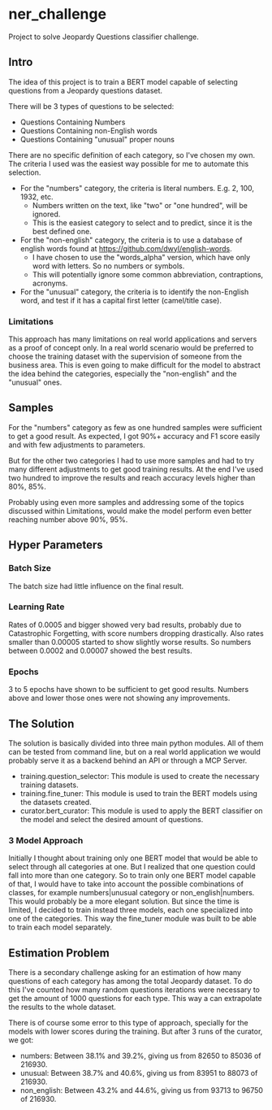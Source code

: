 # ner_challenge
Project to solve Jeopardy Questions classifier challenge.

## Intro
The idea of this project is to train a BERT model capable of selecting questions from a Jeopardy questions dataset.

There will be 3 types of questions to be selected:
- Questions Containing Numbers 
- Questions Containing non-English words 
- Questions Containing "unusual" proper nouns

There are no specific definition of each category, so I've chosen my own.
The criteria I used was the easiest way possible for me to automate this selection.

- For the "numbers" category, the criteria is literal numbers. E.g. 2, 100, 1932, etc.
    - Numbers written on the text, like "two" or "one hundred", will be ignored.
    - This is the easiest category to select and to predict, since it is the best defined one.
- For the "non-english" category, the criteria is to use a database of english words found at
https://github.com/dwyl/english-words.
    - I have chosen to use the "words_alpha" version, which have only word with letters. So no numbers or symbols.
    - This will potentially ignore some common abbreviation, contraptions, acronyms.
- For the "unusual" category, the criteria is to identify the non-English word, and test if it has a capital first letter (camel/title case).

### Limitations
This approach has many limitations on real world applications and servers as a proof of concept only.
In a real world scenario would be preferred to choose the training dataset with the supervision of someone from the business area.
This is even going to make difficult for the model to abstract the idea behind the categories, especially the "non-english" and the "unusual" ones.

## Samples
For the "numbers" category as few as one hundred samples were sufficient to get a good result. As expected, I got 90%+ accuracy and F1 score easily and with few adjustments to parameters.

But for the other two categories I had to use more samples and had to try many different adjustments to get good training results. At the end I've used two hundred to improve the results and reach accuracy levels higher than 80%, 85%.

Probably using even more samples and addressing some of the topics discussed within Limitations, would make the model perform even better 
reaching number above 90%, 95%.

## Hyper Parameters
### Batch Size
The batch size had little influence on the final result.

### Learning Rate
Rates of 0.0005 and bigger showed very bad results, probably due to Catastrophic Forgetting, with score numbers dropping drastically.
Also rates smaller than 0.00005 started to show slightly worse results. So numbers between 0.0002 and 0.00007 showed the best results.

### Epochs
3 to 5 epochs have shown to be sufficient to get good results. Numbers above and lower those ones were not showing any improvements.

## The Solution
The solution is basically divided into three main python modules. All of them can be tested from command line, but on a real world application we would probably serve it as a backend behind an API or through a MCP Server.

- training.question_selector: This module is used to create the necessary training datasets.
- training.fine_tuner: This module is used to train the BERT models using the datasets created.
- curator.bert_curator: This module is used to apply the BERT classifier on the model and select the desired amount of questions.

### 3 Model Approach
Initially I thought about training only one BERT model that would be able to select through all categories at one.
But I realized that one question could fall into more than one category.
So to train only one BERT model capable of that, I would have to take into account the possible combinations of classes, for example 
numbers|unusual category or non_english|numbers.
This would probably be a more elegant solution. But since the time is limited, I decided to train instead three models, each one specialized into one of the categories. This way the fine_tuner module was built to be able to train each model separately.

## Estimation Problem
There is a secondary challenge asking for an estimation of how many questions of each category has among the total Jeopardy dataset.
To do this I've counted how many random questions iterations were necessary to get the amount of 1000 questions for each type.
This way a can extrapolate the results to the whole dataset.

There is of course some error to this type of approach, specially for the models with lower scores during the training. 
But after 3 runs of the curator, we got:
- numbers: Between 38.1% and 39.2%, giving us from 82650 to 85036 of 216930.
- unusual: Between 38.7% and 40.6%, giving us from 83951 to 88073 of 216930.
- non_english: Between 43.2% and 44.6%, giving us from 93713 to 96750 of 216930.
